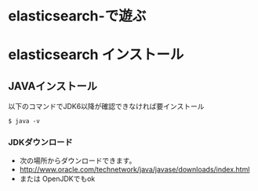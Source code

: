 elasticsearch-で遊ぶ
================

# elasticsearch インストール
## JAVAインストール

以下のコマンドでJDK6以降が確認できなければ要インストール

```
$ java -v
```

### JDKダウンロード
- 次の場所からダウンロードできます。
- http://www.oracle.com/technetwork/java/javase/downloads/index.html
- または OpenJDKでもok
